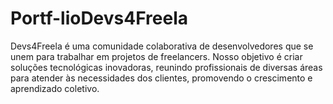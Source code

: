 # Portf-lioDevs4Freela
Devs4Freela é uma comunidade colaborativa de desenvolvedores que se unem para trabalhar em projetos de freelancers. Nosso objetivo é criar soluções tecnológicas inovadoras, reunindo profissionais de diversas áreas para atender às necessidades dos clientes, promovendo o crescimento e aprendizado coletivo.
